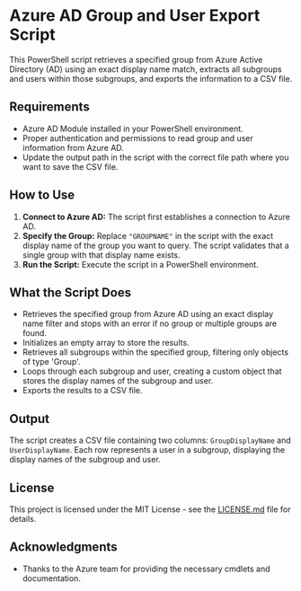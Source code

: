 # Azure AD Group and User Export Script

This PowerShell script retrieves a specified group from Azure Active Directory (AD) using an exact display name match, extracts all subgroups and users within those subgroups, and exports the information to a CSV file.

## Requirements

- Azure AD Module installed in your PowerShell environment.
- Proper authentication and permissions to read group and user information from Azure AD.
- Update the output path in the script with the correct file path where you want to save the CSV file.

## How to Use

1. **Connect to Azure AD:** The script first establishes a connection to Azure AD.
2. **Specify the Group:** Replace `"GROUPNAME"` in the script with the exact display name of the group you want to query. The script validates that a single group with that display name exists.
3. **Run the Script:** Execute the script in a PowerShell environment.

## What the Script Does

- Retrieves the specified group from Azure AD using an exact display name filter and stops with an error if no group or multiple groups are found.
- Initializes an empty array to store the results.
- Retrieves all subgroups within the specified group, filtering only objects of type 'Group'.
- Loops through each subgroup and user, creating a custom object that stores the display names of the subgroup and user.
- Exports the results to a CSV file.

## Output

The script creates a CSV file containing two columns: `GroupDisplayName` and `UserDisplayName`. Each row represents a user in a subgroup, displaying the display names of the subgroup and user.

## License

This project is licensed under the MIT License - see the [LICENSE.md](LICENSE.md) file for details.

## Acknowledgments

- Thanks to the Azure team for providing the necessary cmdlets and documentation.
